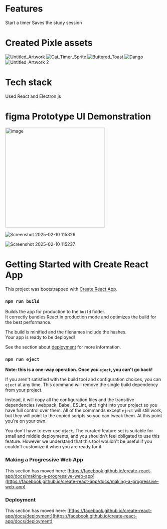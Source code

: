 # Features
Start a timer
Saves the study session


# Created Pixle assets 
![Untitled_Artwork](https://github.com/user-attachments/assets/9c4ca3ea-a241-43ab-90ac-5e45d0834a82)
![Cat_Timer_Sprite](https://github.com/user-attachments/assets/2eb40041-195b-4101-83e4-d76c13bc44ea)
![Buttered_Toast](https://github.com/user-attachments/assets/007c7d48-97a9-4fcf-9855-54c6db23b9c6)
![Dango](https://github.com/user-attachments/assets/c8c8d5a2-b611-4fbe-83fe-73c043547ebe)
![Untitled_Artwork 2](https://github.com/user-attachments/assets/03e39344-3004-4afa-b5b9-c49541691f38)

# Tech stack

Used React and Electron.js

# figma Prototype UI Demonstration
<img width="318" alt="image" src="https://github.com/user-attachments/assets/11d2319b-5284-4496-adfb-1e8b2f8470cd" />

![Screenshot 2025-02-10 115326](https://github.com/user-attachments/assets/086ea829-72c6-4f3c-b7f9-266663983eb9)

![Screenshot 2025-02-10 115237](https://github.com/user-attachments/assets/9944c154-d9c7-415d-9bf7-469c87b14297)

# Getting Started with Create React App

This project was bootstrapped with [Create React App](https://github.com/facebook/create-react-app).





### `npm run build`

Builds the app for production to the `build` folder.\
It correctly bundles React in production mode and optimizes the build for the best performance.

The build is minified and the filenames include the hashes.\
Your app is ready to be deployed!

See the section about [deployment](https://facebook.github.io/create-react-app/docs/deployment) for more information.

### `npm run eject`

**Note: this is a one-way operation. Once you `eject`, you can't go back!**

If you aren't satisfied with the build tool and configuration choices, you can `eject` at any time. This command will remove the single build dependency from your project.

Instead, it will copy all the configuration files and the transitive dependencies (webpack, Babel, ESLint, etc) right into your project so you have full control over them. All of the commands except `eject` will still work, but they will point to the copied scripts so you can tweak them. At this point you're on your own.

You don't have to ever use `eject`. The curated feature set is suitable for small and middle deployments, and you shouldn't feel obligated to use this feature. However we understand that this tool wouldn't be useful if you couldn't customize it when you are ready for it.

### Making a Progressive Web App

This section has moved here: [https://facebook.github.io/create-react-app/docs/making-a-progressive-web-app](https://facebook.github.io/create-react-app/docs/making-a-progressive-web-app)

### Deployment

This section has moved here: [https://facebook.github.io/create-react-app/docs/deployment](https://facebook.github.io/create-react-app/docs/deployment)
